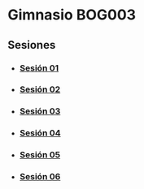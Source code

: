 # Gimnasio BOG003

## Sesiones

- ### [Sesión 01](./session-01.md)
- ### [Sesión 02](./session-02.md)
- ### [Sesión 03](./session-03.md)
- ### [Sesión 04](./session-04.md)
- ### [Sesión 05](./session-05.md)
- ### [Sesión 06](./session-06.md)

